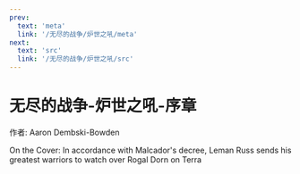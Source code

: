 ```yaml
---
prev:
  text: 'meta'
  link: '/无尽的战争/炉世之吼/meta'
next:
  text: 'src'
  link: '/无尽的战争/炉世之吼/src'
---
```


# 无尽的战争-炉世之吼-序章

作者: Aaron Dembski-Bowden

On the Cover: In accordance with Malcador's decree, Leman Russ sends his greatest warriors to watch over Rogal Dorn on Terra
